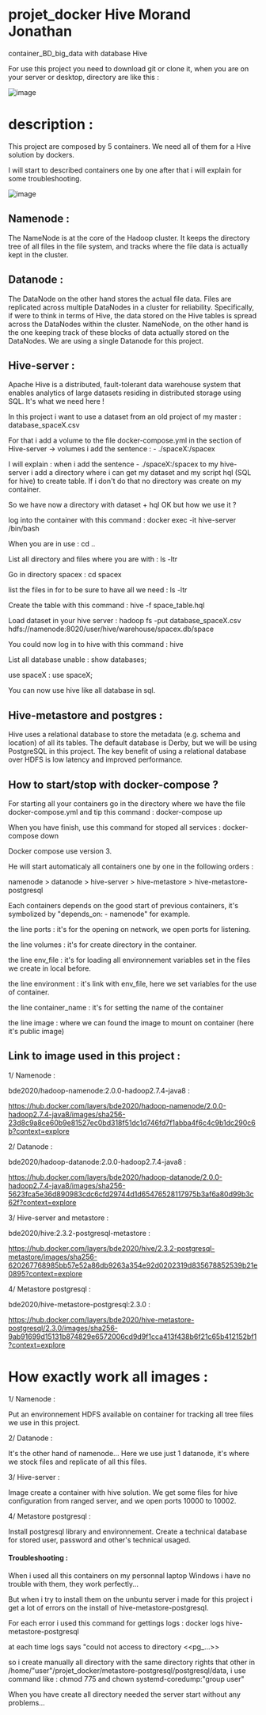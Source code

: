 # projet_docker Hive Morand Jonathan
container_BD_big_data with database Hive

For use this project you need to download git or clone it, when you are on your server or desktop, directory are like this :

![image](https://user-images.githubusercontent.com/97912183/153208349-050c7b09-cd3f-4fe4-83a8-cd3017ed4dac.png)

# description :

This project are composed by 5 containers. We need all of them for a Hive solution by dockers.

I will start to described containers one by one after that i will explain for some troubleshooting.

![image](https://user-images.githubusercontent.com/97912183/153219916-6a81fe1d-cda9-43db-9fb5-790faf7d60f8.png)


## Namenode :

The NameNode is at the core of the Hadoop cluster. It keeps the directory tree of all files in the file system, and tracks where the file data is actually kept in the cluster.

## Datanode :

The DataNode on the other hand stores the actual file data. Files are replicated across multiple DataNodes in a cluster for reliability.
Specifically, if were to think in terms of Hive, the data stored on the Hive tables is spread across the DataNodes within the cluster. NameNode, on the other hand is the one keeping track of these blocks of data actually stored on the DataNodes. We are using a single Datanode for this project.

## Hive-server :

Apache Hive is a distributed, fault-tolerant data warehouse system that enables analytics of large datasets residing in distributed storage using SQL. It's what we need here !

In this project i want to use a dataset from an old project of my master : database_spaceX.csv

For that i add a volume to the file docker-compose.yml in the section of Hive-server -> volumes i add the sentence : - ./spaceX:/spacex

I will explain : when i add the sentence - ./spaceX:/spacex to my hive-server i add a directory where i can get my dataset and my script hql (SQL for hive) to create table. If i don't do that no directory was create on my container.

So we have now a directory with dataset + hql OK but how we use it ?

log into the container with this command : docker exec -it hive-server /bin/bash

When you are in use : cd ..

List all directory and files where you are with : ls -ltr

Go in directory spacex : cd spacex

list the files in for to be sure to have all we need : ls -ltr

Create the table with this command : hive -f space_table.hql

Load dataset in your hive server : hadoop fs -put database_spaceX.csv hdfs://namenode:8020/user/hive/warehouse/spacex.db/space

You could now log in to hive with this command : hive

List all database unable : show databases;

use spaceX : use spaceX;

You can now use hive like all database in sql.

## Hive-metastore and postgres :

Hive uses a relational database to store the metadata (e.g. schema and location) of all its tables. The default database is Derby, but we will be using PostgreSQL in this project.
The key benefit of using a relational database over HDFS is low latency and improved performance.

## How to start/stop with docker-compose ?

For starting all your containers go in the directory where we have the file docker-compose.yml and tip this command : docker-compose up

When you have finish, use this command for stoped all services : docker-compose down

Docker compose use version 3.

He will start automaticaly all containers one by one in the following orders :

namenode > datanode > hive-server > hive-metastore > hive-metastore-postgresql

Each containers depends on the good start of previous containers, it's symbolized by "depends_on: - namenode" for example.

the line ports : it's for the opening on network, we open ports for listening.

the line volumes : it's for create directory in the container.

the line env_file : it's for loading all environnement variables set in the files we create in local before.

the line environment : it's link with env_file, here we set variables for the use of container.

the line container_name : it's for setting the name of the container

the line image : where we can found the image to mount on container (here it's public image)

## Link to image used in this project :

1/ Namenode :

bde2020/hadoop-namenode:2.0.0-hadoop2.7.4-java8 : 

https://hub.docker.com/layers/bde2020/hadoop-namenode/2.0.0-hadoop2.7.4-java8/images/sha256-23d8c9a8ce60b9e81527ec0bd318f51dc1d746fd7f1abba4f6c4c9b1dc290c6b?context=explore

2/ Datanode :

bde2020/hadoop-datanode:2.0.0-hadoop2.7.4-java8 :

https://hub.docker.com/layers/bde2020/hadoop-datanode/2.0.0-hadoop2.7.4-java8/images/sha256-5623fca5e36d890983cdc6cfd29744d1d65476528117975b3af6a80d99b3c62f?context=explore

3/ Hive-server and metastore :

bde2020/hive:2.3.2-postgresql-metastore :

https://hub.docker.com/layers/bde2020/hive/2.3.2-postgresql-metastore/images/sha256-620267768985bb57e52a86db9263a354e92d0202319d835678852539b21e0895?context=explore

4/ Metastore postgresql :

bde2020/hive-metastore-postgresql:2.3.0 :

https://hub.docker.com/layers/bde2020/hive-metastore-postgresql/2.3.0/images/sha256-9ab91699d15131b874829e6572006cd9d9f1cca413f438b6f21c65b412152bf1?context=explore

# How exactly work all images :

1/ Namenode :

Put an environnement HDFS available on container for tracking all tree files we use in this project.

2/ Datanode :

It's the other hand of namenode... Here we use just 1 datanode, it's where we stock files and replicate of all this files.

3/ Hive-server :

Image create a container with hive solution. We get some files for hive configuration from ranged server, and we open ports 10000 to 10002.

4/ Metastore postgresql :

Install postgresql library and environnement. Create a technical database for stored user, password and other's technical usaged.

#### Troubleshooting :

When i used all this containers on my personnal laptop Windows i have no trouble with them, they work perfectly...

But when i try to install them on the unbuntu server i made for this project i get a lot of errors on the install of hive-metastore-postgresql.

For each error i used this command for gettings logs : docker logs hive-metastore-postgresql

at each time logs says "could not access to directory <<pg_...>>

so i create manually all directory with the same directory rights that other in /home/"user"/projet_docker/metastore-postgresql/postgresql/data, i use command like : chmod 775 <directory> and chown systemd-coredump:"group user" <directory>

When you have create all directory needed the server start without any problems...
